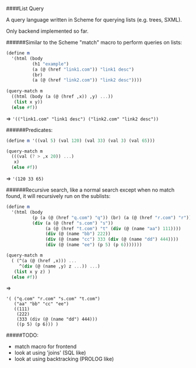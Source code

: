 ####List Query

A query language written in Scheme for querying lists (e.g. trees, SXML).

Only backend implemented so far.

######Similar to the Scheme "match" macro to perform queries on lists:
```scheme
(define m 
  '(html (body
          (h1 "example")
          (a (@ (href "link1.com")) "link1 desc")
          (br)
          (a (@ (href "link2.com")) "link2 desc"))))
		  
(query-match m
  ((html (body (a (@ (href ,x)) ,y) ...))
   (list x y))
  (else #f))
````
=> `'(("link1.com" "link1 desc") ("link2.com" "link2 desc"))`

######Predicates:
```scheme
(define m '((val 5) (val 120) (val 33) (val 3) (val 65)))

(query-match m
  (((val (? > ,x 20)) ...)
   x)
  (else #f))
```
=> `'(120 33 65)`

######Recursive search, like a normal search except when no match found, it will recursively run on the sublists:
```scheme
(define m
  '(html (body
          (p (a (@ (href "q.com") "q")) (br) (a (@ (href "r.com") "r"))) 
          (div (a (@ (href "s.com") "s"))
               (a (@ (href "t.com") "t" (div (@ (name "aa") 111))))
               (div (@ (name "bb") 222))
               (div (@ (name "cc") 333 (div (@ (name "dd") 444))))
               (div (@ (name "ee") (p 5) (p 6)))))))

(query-match m
  ( (^(a (@ (href ,x))) ...
     ^(div (@ (name ,y) z ...)) ...)
   (list x y z) )
  (else #f))
```
=>
```
'( ("q.com" "r.com" "s.com" "t.com")
   ("aa" "bb" "cc" "ee") 
   ((111)
    (222)
    (333 (div (@ (name "dd") 444)))
    ((p 5) (p 6))) )
```

#####TODO:
* match macro for frontend
* look at using 'joins' (SQL like)
* look at using backtracking (PROLOG like)

<!--- TODO

SQL like "joins":
```scheme
(query-match '(html (body
				(h1 "example")
				(p (h2 "Colors")
					(ul (li (strong "joe") "green")
					(li (strong "bob") "red")
					(li (strong "wanda") "purple")))
				(p (h2 "Hobbies")
					(ul (li (strong "jenny") "hiking")
					(li (strong "wanda") "swimming")
					(li (strong "bob") "boating")))))
	((html (body 
			(p (h2 "Colors") (ul (li (strong ,x) ,y) ...)) 
			(p (h2 "Hobbies") (ul (li (strong ,x) ,z) ...))))
	  (list x y z))
	(else #f))
```
=> `'(("bob" "wanda") ("red" "purple") ("boating" "swimming"))`

Another SQL like "joins":
```scheme
(query-match '(html (body
				(h1 "example")
				(p (h2 "Colors")
					(ul (li (strong "joe") "green")
					(li (strong "bob") "red")
					(li (strong "wanda") "purple")))
				(p (h2 "Hobbies")
					(ul (li (strong "jenny") "hiking")
					(li (strong "wanda") "swimming")
					(li (strong "bob") "boating")
					(li (strong "bob") "fishing")))))
	((html (body 
			(p (h2 "Colors") (ul (li (strong ,x) ,y) ...)) 
			(p (h2 "Hobbies") (ul (li (strong ,x) ,z) ...))))
	  (list x y))
	(else #f))
```
=> `'(("bob" "wanda") ("red" "purple") ("boating" "swimming"))`






-->